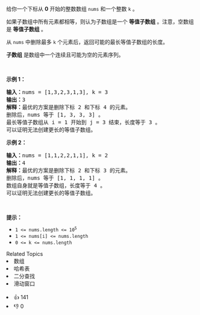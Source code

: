 <p>给你一个下标从 <strong>0</strong> 开始的整数数组 <code>nums</code> 和一个整数 <code>k</code> 。</p>

<p>如果子数组中所有元素都相等，则认为子数组是一个 <strong>等值子数组</strong> 。注意，空数组是 <strong>等值子数组</strong> 。</p>

<p>从 <code>nums</code> 中删除最多 <code>k</code> 个元素后，返回可能的最长等值子数组的长度。</p>

<p><strong>子数组</strong> 是数组中一个连续且可能为空的元素序列。</p>

<p>&nbsp;</p>

<p><strong class="example">示例 1：</strong></p>

<pre>
<strong>输入：</strong>nums = [1,3,2,3,1,3], k = 3
<strong>输出：</strong>3
<strong>解释：</strong>最优的方案是删除下标 2 和下标 4 的元素。
删除后，nums 等于 [1, 3, 3, 3] 。
最长等值子数组从 i = 1 开始到 j = 3 结束，长度等于 3 。
可以证明无法创建更长的等值子数组。
</pre>

<p><strong class="example">示例 2：</strong></p>

<pre>
<strong>输入：</strong>nums = [1,1,2,2,1,1], k = 2
<strong>输出：</strong>4
<strong>解释：</strong>最优的方案是删除下标 2 和下标 3 的元素。 
删除后，nums 等于 [1, 1, 1, 1] 。 
数组自身就是等值子数组，长度等于 4 。 
可以证明无法创建更长的等值子数组。
</pre>

<p>&nbsp;</p>

<p><strong>提示：</strong></p>

<ul> 
 <li><code>1 &lt;= nums.length &lt;= 10<sup>5</sup></code></li> 
 <li><code>1 &lt;= nums[i] &lt;= nums.length</code></li> 
 <li><code>0 &lt;= k &lt;= nums.length</code></li> 
</ul>

<div><div>Related Topics</div><div><li>数组</li><li>哈希表</li><li>二分查找</li><li>滑动窗口</li></div></div><br><div><li>👍 141</li><li>👎 0</li></div>